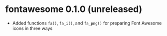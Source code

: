 # fontawesome 0.1.0 (unreleased)

* Added functions `fa()`, `fa_i()`, and `fa_png()` for preparing Font Awesome icons in three ways
